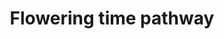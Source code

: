 ---
authors:
- Nadine H�ft
- Eweitz
- Mkutmon
description: ''
last-edited: 2021-05-27
organisms:
- Brassica napus
redirect_from:
- /index.php/Pathway:WP4343
- /instance/WP4343
revision: null
schema-jsonld:
- '@context': https://schema.org/
  '@id': https://wikipathways.github.io/pathways/WP4343.html
  '@type': Dataset
  creator:
    '@type': Organization
    name: WikiPathways
  description: ''
  keywords:
  - ''
  - A01
  - A01a
  - A01b
  - A02
  - A03
  - A03a
  - A03b
  - A04
  - A04a
  - A04b
  - A05
  - A06
  - A07
  - A07a
  - A07b
  - A08
  - A09
  - A10
  - An
  - Ana
  - Anb
  - C01
  - C01a
  - C01b
  - C02
  - C02a
  - C02b
  - C03
  - C03a
  - C03b
  - C04
  - C04a
  - C04b
  - C05
  - C06
  - C06a
  - C06b
  - C07
  - C08
  - C08a
  - C08b
  - C09
  - C09a
  - C09b
  - Cn
  - Cna
  - Cnb
  - Cnc
  license: CC0
  name: Flowering time pathway
seo: CreativeWork
title: Flowering time pathway
wpid: WP4343
---